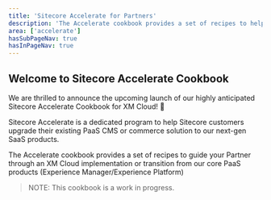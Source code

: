 ```yaml
---
title: 'Sitecore Accelerate for Partners'
description: 'The Accelerate cookbook provides a set of recipes to help implementing XM Cloud'
area: ['accelerate']
hasSubPageNav: true
hasInPageNav: true
---
```


## Welcome to Sitecore Accelerate Cookbook

We are thrilled to announce the upcoming launch of our highly anticipated Sitecore Accelerate Cookbook for XM Cloud! 🚀

Sitecore Accelerate is a dedicated program to help Sitecore customers upgrade their existing PaaS CMS or commerce solution to our next-gen SaaS products.

The Accelerate cookbook provides a set of recipes to guide your Partner through an XM Cloud implementation or transition from our core PaaS products (Experience Manager/Experience Platform)

> NOTE: This cookbook is a work in progress.
